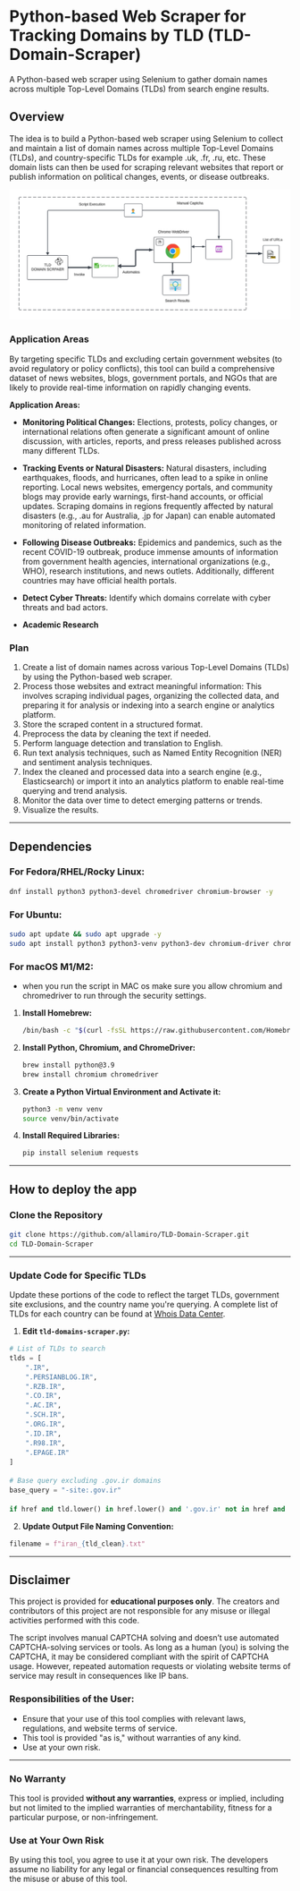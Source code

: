 # Python-based Web Scraper for Tracking Domains by TLD (TLD-Domain-Scraper)

A Python-based web scraper using Selenium to gather domain names across multiple Top-Level Domains (TLDs) from search engine results.

## Overview
The idea is to build a Python-based web scraper using Selenium to collect and maintain a list of domain names across multiple Top-Level Domains (TLDs), and country-specific TLDs for example .uk, .fr, .ru, etc. These domain lists can then be used for scraping relevant websites that report or publish information on political changes, events, or disease outbreaks.

![TLD Scrapper workflow](images/tld-scraper.png)

### Application Areas
By targeting specific TLDs and excluding certain government websites (to avoid regulatory or policy conflicts), this tool can build a comprehensive dataset of news websites, blogs, government portals, and NGOs that are likely to provide real-time information on rapidly changing events.

**Application Areas:**

- **Monitoring Political Changes:**
  Elections, protests, policy changes, or international relations often generate a significant amount of online discussion, with articles, reports, and press releases published across many different TLDs.

- **Tracking Events or Natural Disasters:**
  Natural disasters, including earthquakes, floods, and hurricanes, often lead to a spike in online reporting. Local news websites, emergency portals, and community blogs may provide early warnings, first-hand accounts, or official updates. Scraping domains in regions frequently affected by natural disasters (e.g., .au for Australia, .jp for Japan) can enable automated monitoring of related information.

- **Following Disease Outbreaks:**
  Epidemics and pandemics, such as the recent COVID-19 outbreak, produce immense amounts of information from government health agencies, international organizations (e.g., WHO), research institutions, and news outlets. Additionally, different countries may have official health portals.

- **Detect Cyber Threats:**
  Identify which domains correlate with cyber threats and bad actors.

- **Academic Research**

### Plan
1. Create a list of domain names across various Top-Level Domains (TLDs) by using the Python-based web scraper.
2. Process those websites and extract meaningful information: This involves scraping individual pages, organizing the collected data, and preparing it for analysis or indexing into a search engine or analytics platform.
3. Store the scraped content in a structured format.
4. Preprocess the data by cleaning the text if needed.
5. Perform language detection and translation to English.
6. Run text analysis techniques, such as Named Entity Recognition (NER) and sentiment analysis techniques.
7. Index the cleaned and processed data into a search engine (e.g., Elasticsearch) or import it into an analytics platform to enable real-time querying and trend analysis.
8. Monitor the data over time to detect emerging patterns or trends.
9. Visualize the results.

---

## Dependencies

### **For Fedora/RHEL/Rocky Linux:**
```bash
dnf install python3 python3-devel chromedriver chromium-browser -y
```

### **For Ubuntu:**
```bash
sudo apt update && sudo apt upgrade -y
sudo apt install python3 python3-venv python3-dev chromium-driver chromium-browser -y
```

### **For macOS M1/M2:**
* when you run the script in MAC os make sure you allow chromium and chromedriver to run through the security settings. 
1. **Install Homebrew:**
   ```bash
   /bin/bash -c "$(curl -fsSL https://raw.githubusercontent.com/Homebrew/install/HEAD/install.sh)"
   ```

2. **Install Python, Chromium, and ChromeDriver:**
   ```bash
   brew install python@3.9
   brew install chromium chromedriver
   ```

3. **Create a Python Virtual Environment and Activate it:**
   ```bash
   python3 -m venv venv
   source venv/bin/activate
   ```

4. **Install Required Libraries:**
   ```bash
   pip install selenium requests
   ```

---


## How to deploy the app
### Clone the Repository
```bash
git clone https://github.com/allamiro/TLD-Domain-Scraper.git
cd TLD-Domain-Scraper
```

---

### Update Code for Specific TLDs

Update these portions of the code to reflect the target TLDs, government site exclusions, and the country name you're querying. A complete list of TLDs for each country can be found at [Whois Data Center](https://whoisdatacenter.com/country/).

1. **Edit `tld-domains-scraper.py`:**

```python
# List of TLDs to search
tlds = [
    ".IR",
    ".PERSIANBLOG.IR",
    ".RZB.IR",
    ".CO.IR",
    ".AC.IR",
    ".SCH.IR",
    ".ORG.IR",
    ".ID.IR",
    ".R98.IR",
    ".EPAGE.IR"
]

# Base query excluding .gov.ir domains
base_query = "-site:.gov.ir"

if href and tld.lower() in href.lower() and '.gov.ir' not in href and 'translate.google.com' not in href:
```

2. **Update Output File Naming Convention:**
```python
filename = f"iran_{tld_clean}.txt"
```

---

## Disclaimer

This project is provided for **educational purposes only**. The creators and contributors of this project are not responsible for any misuse or illegal activities performed with this code.

The script involves manual CAPTCHA solving and doesn’t use automated CAPTCHA-solving services or tools. As long as a human (you) is solving the CAPTCHA, it may be considered compliant with the spirit of CAPTCHA usage. However, repeated automation requests or violating website terms of service may result in consequences like IP bans.

### Responsibilities of the User:
- Ensure that your use of this tool complies with relevant laws, regulations, and website terms of service.
- This tool is provided "as is," without warranties of any kind.
- Use at your own risk.

---

### No Warranty
This tool is provided **without any warranties**, express or implied, including but not limited to the implied warranties of merchantability, fitness for a particular purpose, or non-infringement.

### Use at Your Own Risk
By using this tool, you agree to use it at your own risk. The developers assume no liability for any legal or financial consequences resulting from the misuse or abuse of this tool.
